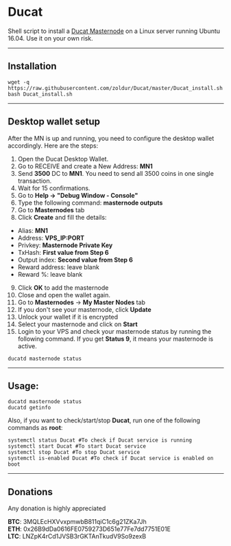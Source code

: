 # Ducat
Shell script to install a [Ducat Masternode](https://www.ducatcoin.io/) on a Linux server running Ubuntu 16.04. Use it on your own risk.
***

## Installation
```
wget -q https://raw.githubusercontent.com/zoldur/Ducat/master/Ducat_install.sh
bash Ducat_install.sh
```
***

## Desktop wallet setup  

After the MN is up and running, you need to configure the desktop wallet accordingly. Here are the steps:  
1. Open the Ducat Desktop Wallet.  
2. Go to RECEIVE and create a New Address: **MN1**  
3. Send **3500** DC to **MN1**. You need to send all 3500 coins in one single transaction.
4. Wait for 15 confirmations.  
5. Go to **Help -> "Debug Window - Console"**  
6. Type the following command: **masternode outputs**  
7. Go to **Masternodes** tab  
8. Click **Create** and fill the details:  
* Alias: **MN1**  
* Address: **VPS_IP:PORT**  
* Privkey: **Masternode Private Key**  
* TxHash: **First value from Step 6**  
* Output index:  **Second value from Step 6**  
* Reward address: leave blank  
* Reward %: leave blank  
9. Click **OK** to add the masternode  
11. Close and open the wallet again.
12. Go to **Masternodes** -> **My Master Nodes** tab
13. If you don't see your masternode, click **Update**
14. Unlock your wallet if it is encrypted
15. Select your masternode and click on **Start**
16. Login to your VPS and check your masternode status by running the following command. If you get **Status 9**, it means your masternode is active.
```
ducatd masternode status
```
***

## Usage:
```
ducatd masternode status  
ducatd getinfo
```
Also, if you want to check/start/stop **Ducat**, run one of the following commands as **root**:

```
systemctl status Ducat #To check if Ducat service is running  
systemctl start Ducat #To start Ducat service  
systemctl stop Ducat #To stop Ducat service  
systemctl is-enabled Ducat #To check if Ducat service is enabled on boot  
```  
***

## Donations

Any donation is highly appreciated

**BTC**: 3MQLEcHXVvxpmwbB811qiC1c6g21ZKa7Jh  
**ETH**: 0x26B9dDa0616FE0759273D651e77Fe7dd7751E01E  
**LTC**: LNZpK4rCd1JVSB3rGKTAnTkudV9So9zexB  
